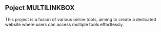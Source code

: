 ## Poject MULTILINKBOX

This project is a fusion of various online tools, aiming to create a dedicated website where users can access multiple tools effortlessly.
